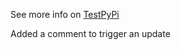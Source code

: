 See more info on [TestPyPi](https://test.pypi.org/project/poetry-versioning/)

Added a comment to trigger an update
